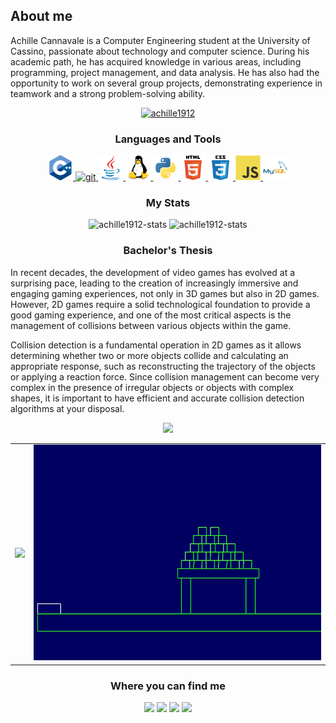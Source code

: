 ## About me
Achille Cannavale is a Computer Engineering student at the University of Cassino, passionate about technology and computer science. During his academic path, he has acquired knowledge in various areas, including programming, project management, and data analysis. He has also had the opportunity to work on several group projects, demonstrating experience in teamwork and a strong problem-solving ability.

<p align="center"> <a href="https://github.com/ryo-ma/github-profile-trophy"><img src="https://github-profile-trophy.vercel.app/?username=achille1912" alt="achille1912" /></a> </p>



<h3 align="center">Languages and Tools</h3>
<p align="center">  <a href="https://www.w3schools.com/cpp/" target="_blank" rel="noreferrer"> <img src="https://raw.githubusercontent.com/devicons/devicon/master/icons/cplusplus/cplusplus-original.svg" alt="cplusplus" width="40" height="40"/> </a>  <a href="https://git-scm.com/" target="_blank" rel="noreferrer"> <img src="https://www.vectorlogo.zone/logos/git-scm/git-scm-icon.svg" alt="git" width="40" height="40"/> </a> <a href="https://www.java.com" target="_blank" rel="noreferrer"> <img src="https://raw.githubusercontent.com/devicons/devicon/master/icons/java/java-original.svg" alt="java" width="40" height="40"/> </a> <a href="https://www.linux.org/" target="_blank" rel="noreferrer"> <img src="https://raw.githubusercontent.com/devicons/devicon/master/icons/linux/linux-original.svg" alt="linux" width="40" height="40"/> </a>  <a href="https://www.python.org" target="_blank" rel="noreferrer"> <img src="https://raw.githubusercontent.com/devicons/devicon/master/icons/python/python-original.svg" alt="python" width="40" height="40"/> </a> <a href="https://www.w3.org/html/" target="_blank"> <img src="https://raw.githubusercontent.com/devicons/devicon/master/icons/html5/html5-original-wordmark.svg" alt="html5" width="40" height="40"/> </a> <a href="https://www.w3schools.com/css/" target="_blank"> <img src="https://raw.githubusercontent.com/devicons/devicon/master/icons/css3/css3-original-wordmark.svg" alt="css3" width="40" height="40"/> </a> <a href="https://developer.mozilla.org/en-US/docs/Web/JavaScript" target="_blank"> <img src="https://raw.githubusercontent.com/devicons/devicon/master/icons/javascript/javascript-original.svg" alt="javascript" width="40" height="40"/> </a>  <a href="https://www.mysql.com/" target="_blank"> <img src="https://raw.githubusercontent.com/devicons/devicon/master/icons/mysql/mysql-original-wordmark.svg" alt="mysql" width="40" height="40"/> </a>   </p>

<h3 align="center">My Stats</h3>

<div align="center" >
  <img height="150em" src="https://github-readme-stats.vercel.app/api?username=achille1912&show_icons=true&bg_color=000000" alt="achille1912-stats"/>
     <img height="150em" src="https://github-readme-stats.vercel.app/api/top-langs/?username=achille1912&layout=compact&show_icon=true&bg_color=000000" alt="achille1912-stats"/>
</div>





<h3 align="center">Bachelor's Thesis</h3>
In recent decades, the development of video games has evolved at a surprising pace, leading to the creation of increasingly immersive and engaging gaming experiences, not only in 3D games but also in 2D games. However, 2D games require a solid technological foundation to provide a good gaming experience, and one of the most critical aspects is the management of collisions between various objects within the game.

Collision detection is a fundamental operation in 2D games as it allows determining whether two or more objects collide and calculating an appropriate response, such as reconstructing the trajectory of the objects or applying a reaction force. Since collision management can become very complex in the presence of irregular objects or objects with complex shapes, it is important to have efficient and accurate collision detection algorithms at your disposal.
<center>
<a href= "https://github.com/achille1912/Thesis" align="center"><img src="https://github-readme-stats.vercel.app/api/pin/?username=achille1912&repo=Thesis&bg_color=000000"> </a>
</center>
<table cellspacing="0" cellpadding="0">
<tr>
<td>
<img src="https://github.com/Achille1912/Thesis/blob/main/gfx/Tesi.gif?raw=true">
</td>
<td>
<img src="https://github.com/Achille1912/Thesis/blob/main/gfx/Immagine2.gif?raw=true">
</td>
</tr>
</table>

<h3 align="center">Where you can find me</h3>
<center>
<a href="https://github.com/Achille1912" target="_blank"><img src="https://img.shields.io/badge/GitHub-100000?style=for-the-badge&logo=github&logoColor=white"/></a>
<a href="https://www.linkedin.com/in/achille-cannavale-0884b7198/" target="_blank"><img src="https://img.shields.io/badge/LinkedIn-0077B5?style=for-the-badge&logo=linkedin&logoColor=white"/></a>
<a href="https://achille1912.github.io/" target="_blank"><img src="https://img.shields.io/badge/Website-100000?style=for-the-badge&logo=githubpages&logoColor=white"/></a>
<a href="https://stackoverflow.com/users/14033055/achille" target="_blank"><img src="https://img.shields.io/badge/StackOverflow-ffffff?style=for-the-badge&logo=StackOverflow&logoColor=red"/></a>
</center>





